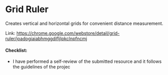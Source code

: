 # Grid Ruler

Creates vertical and horizontal grids for convenient distance measurement.

Link: https://chrome.google.com/webstore/detail/grid-ruler/joadogiaiabhmggdifljlpkclnpfncmj 

#### Checklist:

- I have performed a self-review of the submitted resource and it follows the guidelines of the projec
